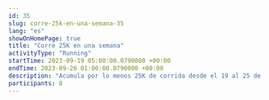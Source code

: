 ```yaml
---
id: 35
slug: corre-25k-en-una-semana-35
lang: "es"
showOnHomePage: true
title: "Corre 25K en una semana"
activityType: "Running"
startTime: 2023-09-19 05:00:00.0790000 +00:00
endTime: 2023-09-26 01:00:00.0790000 +00:00
description: "Acumula por lo menos 25K de corrida desde el 19 al 25 de septiembre. Únete a este reto, recupera el valor de inscripción por completarlo. La bolsa de premios se repartirá entre aquellas personas que logren el objetivo."
participants: 8
---
```

